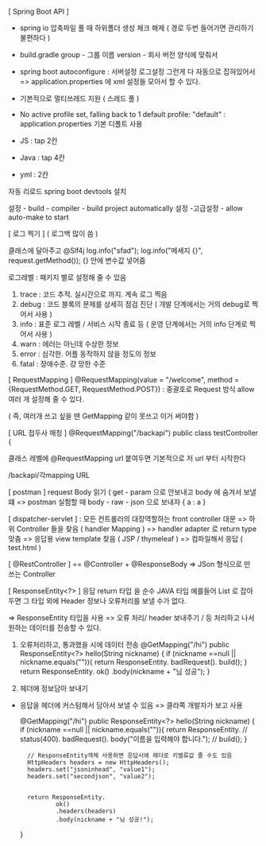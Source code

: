 [ Spring Boot API ]   
- spring io 압축파일 풀 때 하위폴더 생성 체크 해제
  ( 경로 두번 들어가면 관리하기 불편하다 )

- build.gradle
  group - 그룹 이름
  version - 회사 버전 양식에 맞춰서

- spring boot autoconfigure :
  서버설정 로그설정 그런게 다 자동으로 잡혀있어서
  => application.properties 에 xml 설정들 모아서 할 수 있다.

- 기본적으로 멀티쓰레드 지원 ( 스레드 풀 )

-  No active profile set, falling back to 1 default profile: "default"
   : application.properties 기본 디폴트 사용


- JS : tap 2칸
- Java : tap 4칸
- yml : 2칸


자동 리로드
spring boot devtools 설치

설정 - build - compiler - build project automatically
설정 -고급설정 - allow auto-make to start

[ 로그 찍기 ]
( 로그백 많이 씀 )

클래스에 달아주고
@Slf4j
log.info("sfad");
log.info("메세지 {}", request.getMethod());
{} 안에 변수값 넣어줌

로그레벨
: 패키지 별로 설정해 줄 수 있음
1. trace : 코드 추적. 실시간으로 까지. 계속 로그 찍음
2. debug : 코드 블록의 문제를 상세히 점검 진단
( 개발 단계에서는 거의 debug로 찍어서 사용 )
3. info : 표준 로그 레벨 / 서비스 시작 종료 등
( 운영 단계에서는 거의 info 단계로 찍어서 사용 )
4. warn : 에러는 아닌데 수상한 정보
5. error : 심각한. 어플 동작하지 않을 정도의 정보
6. fatal : 장애수준. 걍 망한 수준



[ RequestMapping ]
@RequestMapping(value = "/welcome",
method = {RequestMethod.GET, RequestMethod.POST})
: 중괄호로 Request 방식 allow 여러 개 설정해 줄 수 있다.

( 즉, 여러개 쓰고 싶을 땐 GetMapping 같이 못쓰고 이거 써야함 )


[ URL 접두사 매칭 ]
@RequestMapping("/backapi")
public class testController {

클래스 레벨에 @RequestMapping url 붙여두면
기본적으로 저 url 부터 시작한다

/backapi/각mapping URL


[ postman ]
request Body 읽기 ( get - param 으로 안보내고 body 에 숨겨서 보낼 떄
=> postman 실험할 때 body - raw - json 으로 보내자
{
a : a
}


[ dispatcher-servlet ]
: 모든 컨트롤러의 대장역할하는 front controller 대문
=> 하위 Controller 들을 찾음 ( handler Mapping )
=> handler adapter 로 return type 맞춤
=> 응답용 view template 찾음 ( JSP / thymeleaf )
=> 컴파일해서 응답 ( test.html )


[ @RestController ]
== @Controller + @ResponseBody
=> JSon 형식으로 만 쓰는 Controller

[ ResponseEntity<?> ]
응답 return 타입 을 순수 JAVA 타입
예를들어 List<ProductDTO> 로 잡아두면
그 타입 외에 Header 정보나 오류처리를 보낼 수가 없다.

=> ResponseEntity 타입을 사용
=> 오류 처리/ header 보내주기 / 등 처리하고 나서 원하는 데이터를 전송할 수 있다.

1. 오류처리하고, 통과했을 시에 데이터 전송
   @GetMapping("/hi")
   public ResponseEntity<?> hello(String nickname) {
   if (nickname ==null || nickname.equals("")){
   return ResponseEntity.
   badRequest().
   build();
   }
   return ResponseEntity.
   ok()
   .body(nickname + "님 성공");
   }


2. 헤더에 정보담아 보내기
- 응답을 헤더에 커스텀해서 담아서 보낼 수 있음
  => 클라쪽 개발자가 보고 사용

  @GetMapping("/hi")
  public ResponseEntity<?> hello(String nickname) {
  if (nickname ==null || nickname.equals("")){
  return ResponseEntity.
  //                    status(400).
  badRequest().
  body("이름을 입력해야 합니다.");
  //                    build();
  }

        // ResponseEntity객체 사용하면 응답시에 헤더로 키밸류값 줄 수도 있음
        HttpHeaders headers = new HttpHeaders();
        headers.set("jsoninhead", "value1");
        headers.set("secondjson", "value2");


        return ResponseEntity.
                ok()
                .headers(headers)
                .body(nickname + "님 성공!");
  }















